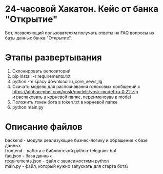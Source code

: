 # 24-часовой Хакатон. Кейс от банка "Открытие"

Бот, позволяющий пользователям получать ответы на FAQ вопросы из базы данных банка "Открытие". 

# Этапы развертывания
1. Склонировать репозиторий 
2. pip install -r requirements.txt 
3. python -m spacy download ru_core_news_lg 
4. Скачать модель для распознавания голосовых сообщений с 
https://alphacephei.com/vosk/models/vosk-model-ru-0.22.zip \
и распаковать в корневой папке, переименовав в model
5. Положить токен бота в token.txt в корневой папке 
6. python main.py 


# Описание файлов 

backend - модули реализующие бизнес-логику и обращение к базе данных\
frontend - работа с библиотекой python-telegram-bot\
faq.json - база данных\
requirements.json - файл с зависимостями python\
main.py - файл, который нужно запускать для старта бота\
